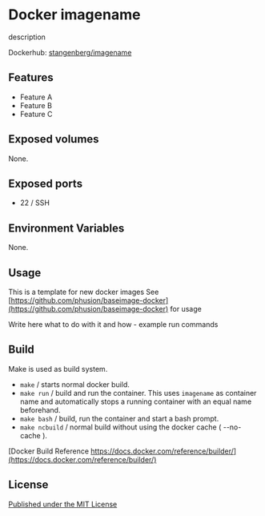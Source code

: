 # Docker imagename

description

Dockerhub: [stangenberg/imagename][dockerhub]

## Features ##

- Feature A
- Feature B
- Feature C


## Exposed volumes ##

None.


## Exposed ports ##

- 22 / SSH


## Environment Variables

None.


## Usage ##

This is a template for new docker images
See [https://github.com/phusion/baseimage-docker](https://github.com/phusion/baseimage-docker) for usage

Write here what to do with it and how - example run commands


## Build

Make is used as build system.

- `make` / starts normal docker build.
- `make run` / build and run the container. This uses `imagename` as container name and automatically stops a running container with an equal name beforehand.
- `make bash` /  build, run the container and start a bash prompt.
- `make ncbuild` / normal build without using the docker cache ( --no-cache ).

[Docker Build Reference https://docs.docker.com/reference/builder/](https://docs.docker.com/reference/builder/)


## License ##

[Published under the MIT License][LICENSE]

[DOCKERHUB]: https://hub.docker.com/u/stangenberg/imagename
[LICENSE]: https://github.com/stangenberg/docker-imagename/blob/master/LICENSE.md
